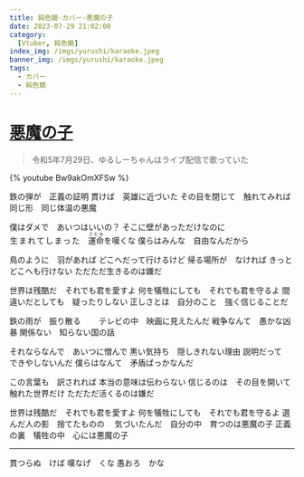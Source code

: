 ```yaml
---
title: 鈍色聴-カバー-悪魔の子
date: 2023-07-29 21:02:00
category:
  [Vtuber, 鈍色聴]
index_img: /imgs/yurushi/karaoke.jpeg
banner_img: /imgs/yurushi/karaoke.jpeg
tags:
  - カバー
  - 鈍色聴
---
```


<script src='/js/diy/resize-ifram.js'></script>

# [悪魔の子](https://www.youtube.com/watch?v=bOLYBRRpRsU)

> 令和5年7月29日、ゆるしーちゃんはライブ配信で歌っていた

{% youtube Bw9akOmXFSw %}

鉄の弾が　正義の証明
貫けば　英雄に近づいた
その目を閉じて　触れてみれば
同じ形　同じ体温の悪魔

僕はダメで　あいつはいいの？
そこに壁があっただけなのに
<ruby>生まれてしまった　<rt></rt>運命<rt>さだめ</rt>を嘆くな
僕らはみんな　自由なんだから

鳥のように　羽があれば
どこへだって行けるけど
帰る場所が　なければ
きっとどこへも行けない
ただただ生きるのは嫌だ

世界は残酷だ　それでも君を愛すよ
何を犠牲にしても　それでも君を守るよ
間違いだとしても　疑ったりしない
正しさとは　自分のこと　強く信じることだ

鉄の雨が　振り散る　　
テレビの中　映画に見えたんだ
戦争なんて　愚かな凶暴
関係ない　知らない国の話

それならなんで　あいつに憎んで
黒い気持ち　隠しきれない理由
説明だって　できやしないんだ
僕らはなんて　矛盾ばっかなんだ

この言葉も　訳されれば
本当の意味は伝わらない
信じるのは　その目を開いて
触れた世界だけ
ただただ活くるのは嫌だ

世界は残酷だ　それでも君を愛すよ
何を犠牲にしても　それでも君を守るよ
選んだ人の影　捨てたものの　
気づいたんだ　自分の中　育つのは悪魔の子
正義の裏　犠牲の中　心には悪魔の子

- - -

貫つらぬ　けば
嘆なげ　くな
愚おろ　かな
